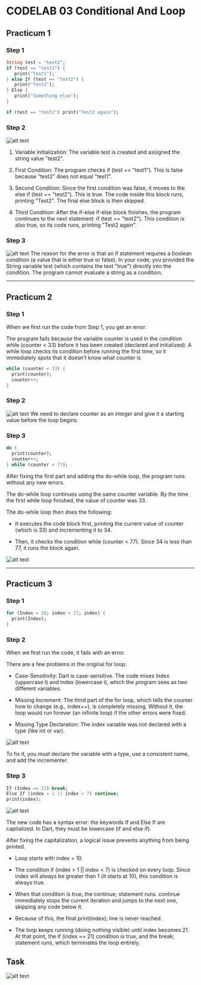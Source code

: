 # CODELAB 03 Conditional And Loop

## Practicum 1
### Step 1

```dart
String test = "test2";
if (test == "test1") {
   print("Test1");
} else If (test == "test2") {
   print("Test2");
} Else {
   print("Something else");
}

if (test == "test2") print("Test2 again");
```
### Step 2

![alt text](img/prac1(1+2).png)

1. Variable Initialization: The variable test is created and assigned the string value "test2".

2. First Condition: The program checks if (test == "test1"). This is false because "test2" does not equal "test1".

3. Second Condition: Since the first condition was false, it moves to the else if (test == "test2"). This is true. The code inside this block runs, printing "Test2". The final else block is then skipped.

3. Third Condition: After the if-else if-else block finishes, the program continues to the next statement: if (test == "test2"). This condition is also true, so its code runs, printing "Test2 again".



### Step 3

![alt text](img/prac1(3).png)
The reason for the error is that an if statement requires a boolean condition (a value that is either true or false). In your code, you provided the String variable test (which contains the text "true") directly into the condition. The program cannot evaluate a string as a condition.

---
## Practicum 2
### Step 1
When we first run the code from Step 1, you get an error. 

The program fails because the variable counter is used in the condition while (counter < 33) before it has been created (declared and initialized). A while loop checks its condition before running the first time, so it immediately spots that it doesn't know what counter is

```dart
while (counter < 33) {
  print(counter);
  counter++;
}
```
### Step 2
![alt text](img/prac2(1+2).png)
We need to declare counter as an integer and give it a starting value before the loop begins.

### Step 3
```dart
do {
  print(counter);
  counter++;
} while (counter < 77);
```
After fixing the first part and adding the do-while loop, the program runs without any new errors.

The do-while loop continues using the same counter variable. By the time the first while loop finished, the value of counter was 33.

The do-while loop then does the following:
- It executes the code block first, printing the current value of counter (which is 33) and incrementing it to 34.

- Then, it checks the condition while (counter < 77). Since 34 is less than 77, it runs the block again.

![alt text](img/prac3(3).png)

---


## Practicum 3
### Step 1

```dart
for (Index = 10; index < 27; index) {
  print(Index);
}
```

### Step 2

When we first run the code, it fails with an error. 

There are a few problems in the original for loop:

- Case-Sensitivity: Dart is case-sensitive. The code mixes Index (uppercase I) and index (lowercase i), which the program sees as two different variables.

- Missing Increment: The third part of the for loop, which tells the counter how to change (e.g., index++), is completely missing. Without it, the loop would run forever (an infinite loop) if the other errors were fixed.

- Missing Type Declaration: The index variable was not declared with a type (like int or var).

![alt text](img/prac3(1+2).png)

To fix it, you must declare the variable with a type, use a consistent name, and add the incrementer.

### Step 3
```dart
If (Index == 21) break;
Else If (index > 1 || index < 7) continue;
print(index);
```

![alt text](img/prac3(3).png)

The new code has a syntax error: the keywords If and Else If are capitalized. In Dart, they must be lowercase (if and else if).

After fixing the capitalization, a logical issue prevents anything from being printed.

- Loop starts with index = 10.

- The condition if (index > 1 || index < 7) is checked on every loop. Since index will always be greater than 1 (it starts at 10), this condition is always true.

- When that condition is true, the continue; statement runs. continue immediately stops the current iteration and jumps to the next one, skipping any code below it.

- Because of this, the final print(index); line is never reached.

- The loop keeps running (doing nothing visible) until index becomes 21. At that point, the if (index == 21) condition is true, and the break; statement runs, which terminates the loop entirely.

## Task
![alt text](img/task.png)